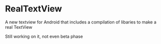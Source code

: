 RealTextView
============

A new textview for Android that includes a compilation of libaries to make a real TextView

Still working on it, not even beta phase
